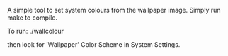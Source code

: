 A simple tool to set system colours from the wallpaper image. Simply run make to compile.

To run:
	./wallcolour 

then look for 'Wallpaper' Color Scheme in System Settings.

